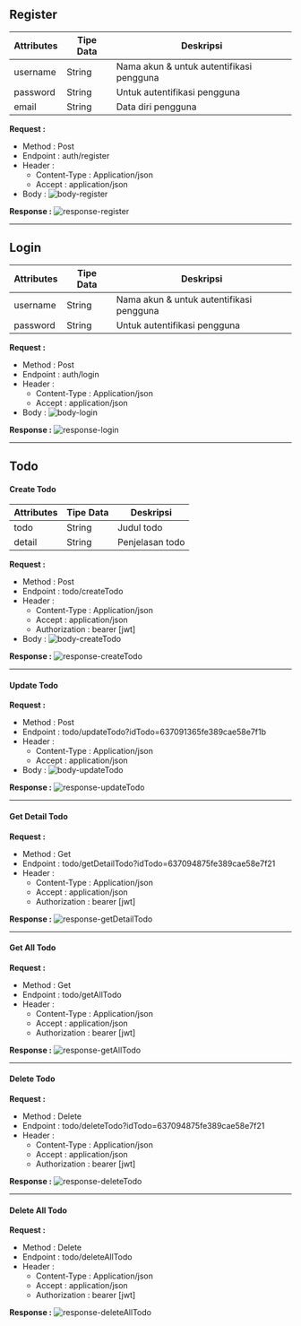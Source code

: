## Register

| Attributes | Tipe Data | Deskripsi                                |
| ---------- | --------- | ---------------------------------------- |
| username   | String    | Nama akun & untuk autentifikasi pengguna |
| password   | String    | Untuk autentifikasi pengguna             |
| email      | String    | Data diri pengguna                       |

**Request :**

- Method : Post
- Endpoint : auth/register
- Header :
  - Content-Type : Application/json
  - Accept : application/json
- Body :
  ![body-register](./img/body-regis.png)

**Response :**
![response-register](./img/response-regis.png)

---

## Login

| Attributes | Tipe Data | Deskripsi                                |
| ---------- | --------- | ---------------------------------------- |
| username   | String    | Nama akun & untuk autentifikasi pengguna |
| password   | String    | Untuk autentifikasi pengguna             |

**Request :**

- Method : Post
- Endpoint : auth/login
- Header :
  - Content-Type : Application/json
  - Accept : application/json
- Body :
  ![body-login](./img/body-login.png)

**Response :**
![response-login](./img/response-login.png)

---

## Todo

#### Create Todo

| Attributes | Tipe Data | Deskripsi       |
| ---------- | --------- | --------------- |
| todo       | String    | Judul todo      |
| detail     | String    | Penjelasan todo |

**Request :**

- Method : Post
- Endpoint : todo/createTodo
- Header :
  - Content-Type : Application/json
  - Accept : application/json
  - Authorization : bearer [jwt]
- Body :
  ![body-createTodo](./img/body-createTodo.png)

**Response :**
![response-createTodo](./img/response-createTodo.png)

---

#### Update Todo

**Request :**

- Method : Post
- Endpoint : todo/updateTodo?idTodo=637091365fe389cae58e7f1b
- Header :
  - Content-Type : Application/json
  - Accept : application/json
- Body :
  ![body-updateTodo](./img/body-updateTodo.png)

**Response :**
![response-updateTodo](./img/response-updateTodo.png)

---

#### Get Detail Todo

**Request :**

- Method : Get
- Endpoint : todo/getDetailTodo?idTodo=637094875fe389cae58e7f21
- Header :
  - Content-Type : Application/json
  - Accept : application/json
  - Authorization : bearer [jwt]

**Response :**
![response-getDetailTodo](./img/response-getdetailTodo.png)

---

#### Get All Todo

**Request :**

- Method : Get
- Endpoint : todo/getAllTodo
- Header :
  - Content-Type : Application/json
  - Accept : application/json
  - Authorization : bearer [jwt]

**Response :**
![response-getAllTodo](./img/response-getallTodo.png)

---

#### Delete Todo

**Request :**

- Method : Delete
- Endpoint : todo/deleteTodo?idTodo=637094875fe389cae58e7f21
- Header :
  - Content-Type : Application/json
  - Accept : application/json
  - Authorization : bearer [jwt]

**Response :**
![response-deleteTodo](./img/response-deleteTodo.png)

---

#### Delete All Todo

**Request :**

- Method : Delete
- Endpoint : todo/deleteAllTodo
- Header :
  - Content-Type : Application/json
  - Accept : application/json
  - Authorization : bearer [jwt]

**Response :**
![response-deleteAllTodo](./img/response-deleteAllTodo.png)
